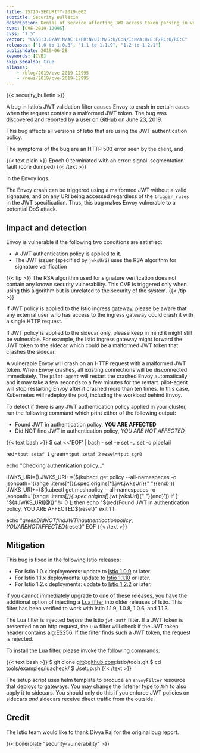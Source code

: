 ```yaml
---
title: ISTIO-SECURITY-2019-002
subtitle: Security Bulletin
description: Denial of service affecting JWT access token parsing in versions 1.0 to 1.0.8, 1.1 to 1.1.9, and 1.2 to 1.2.1 of Istio.
cves: [CVE-2019-12995]
cvss: "7.5"
vector: "CVSS:3.0/AV:N/AC:L/PR:N/UI:N/S:U/C:N/I:N/A:H/E:F/RL:O/RC:C"
releases: ["1.0 to 1.0.8", "1.1 to 1.1.9", "1.2 to 1.2.1"]
publishdate: 2019-06-28
keywords: [CVE]
skip_seealso: true
aliases:
    - /blog/2019/cve-2019-12995
    - /news/2019/cve-2019-12995
---
```


{{< security_bulletin >}}

A bug in Istio’s JWT validation filter causes Envoy to crash in certain cases when the request contains a malformed JWT token. The bug was discovered and reported by a user [on GitHub](https://github.com/istio/istio/issues/15084) on June 23, 2019.

This bug affects all versions of Istio that are using the JWT authentication policy.

The symptoms of the bug are an HTTP 503 error seen by the client, and

{{< text plain >}}
Epoch 0 terminated with an error: signal: segmentation fault (core dumped)
{{< /text >}}

in the Envoy logs.

The Envoy crash can be triggered using a malformed JWT without a valid signature, and on any URI being accessed regardless of the `trigger_rules` in the JWT specification. Thus, this bug makes Envoy vulnerable to a potential DoS attack.

## Impact and detection

Envoy is vulnerable if the following two conditions are satisfied:

* A JWT authentication policy is applied to it.
* The JWT issuer (specified by `jwksUri`) uses the RSA algorithm for signature verification

{{< tip >}}
The RSA algorithm used for signature verification does not contain any known security vulnerability.  This CVE is triggered only when using this algorithm but is unrelated to the security of the system.
{{< /tip >}}

If JWT policy is applied to the Istio ingress gateway, please be aware that any external user who has access to the ingress gateway could crash it with a single HTTP request.

If JWT policy is applied to the sidecar only, please keep in mind it might still be vulnerable. For example, the Istio ingress gateway might forward the JWT token to the sidecar which could be a malformed JWT token that crashes the sidecar.

A vulnerable Envoy will crash on an HTTP request with a malformed JWT token. When Envoy crashes, all existing connections will be disconnected immediately. The `pilot-agent` will restart the crashed Envoy automatically and it may take a few seconds to a few minutes for the restart. pilot-agent will stop restarting Envoy after it crashed more than ten times. In this case, Kubernetes will redeploy the pod, including the workload behind Envoy.

To detect if there is any JWT authentication policy applied in your cluster, run the following command which print either of the following output:

* Found JWT in authentication policy, **YOU ARE AFFECTED**
* Did NOT find JWT in authentication policy, *YOU ARE NOT AFFECTED*

{{< text bash >}}
$ cat <<'EOF' | bash -
set -e
set -u
set -o pipefail

red=`tput setaf 1`
green=`tput setaf 2`
reset=`tput sgr0`

echo "Checking authentication policy..."

JWKS_URI=()
JWKS_URI+=($(kubectl get policy --all-namespaces -o jsonpath='{range .items[*]}{.spec.origins[*].jwt.jwksUri}{" "}{end}'))
JWKS_URI+=($(kubectl get meshpolicy --all-namespaces -o jsonpath='{range .items[*]}{.spec.origins[*].jwt.jwksUri}{" "}{end}'))
if [ "${#JWKS_URI[@]}" != 0 ]; then
  echo "${red}Found JWT in authentication policy, YOU ARE AFFECTED${reset}"
  exit 1
fi

echo "${green}Did NOT find JWT in authentication policy, YOU ARE NOT AFFECTED${reset}"
EOF
{{< /text >}}

## Mitigation

This bug is fixed in the following Istio releases:

* For Istio 1.0.x deployments: update to [Istio 1.0.9](/news/releases/1.0.x/announcing-1.0.9) or later.
* For Istio 1.1.x deployments: update to [Istio 1.1.10](/news/releases/1.1.x/announcing-1.1.10) or later.
* For Istio 1.2.x deployments: update to [Istio 1.2.2](/news/releases/1.2.x/announcing-1.2.2) or later.

If you cannot immediately upgrade to one of these releases, you have the additional option of injecting a
[Lua filter](https://github.com/istio/tools/tree/master/examples/luacheck) into older releases of Istio.
This filter has been verified to work with Istio 1.1.9, 1.0.8, 1.0.6, and 1.1.3.

The Lua filter is injected *before* the Istio `jwt-auth` filter.
If a JWT token is presented on an http request, the `Lua` filter will check if the JWT token header contains alg:ES256. If the filter finds such a JWT token, the request is rejected.

To install the Lua filter, please invoke the following commands:

{{< text bash >}}
$ git clone git@github.com:istio/tools.git
$ cd tools/examples/luacheck/
$ ./setup.sh
{{< /text >}}

The setup script uses helm template to produce an `envoyFilter` resource that deploys to gateways. You may change the listener type to `ANY` to also apply it to sidecars. You should only do this if you enforce JWT policies on sidecars *and* sidecars receive direct traffic from the outside.

## Credit

The Istio team would like to thank Divya Raj for the original bug report.

{{< boilerplate "security-vulnerability" >}}
